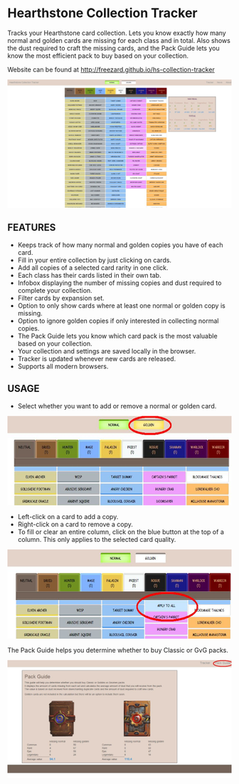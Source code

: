 # Hearthstone Collection Tracker
Tracks your Hearthstone card collection. Lets you know exactly how many normal and golden cards are missing for each class and in total. Also shows the dust required to craft the missing cards, and the Pack Guide lets you know the most efficient pack to buy based on your collection.

Website can be found at http://freezard.github.io/hs-collection-tracker

![Site overview](images/readme-1.jpg)

## FEATURES
- Keeps track of how many normal and golden copies you have of each card.
- Fill in your entire collection by just clicking on cards.
- Add all copies of a selected card rarity in one click.
- Each class has their cards listed in their own tab.
- Infobox displaying the number of missing copies and dust required to complete your collection.
- Filter cards by expansion set.
- Option to only show cards where at least one normal or golden copy is missing.
- Option to ignore golden copies if only interested in collecting normal copies.
- The Pack Guide lets you know which card pack is the most valuable based on your collection.
- Your collection and settings are saved locally in the browser.
- Tracker is updated whenever new cards are released.
- Supports all modern browsers.

## USAGE
- Select whether you want to add or remove a normal or golden card.

<img src="images/readme-2.jpg" alt="Selected card quality" width="600" height="200">
  
- Left-click on a card to add a copy.
- Right-click on a card to remove a copy.
- To fill or clear an entire column, click on the blue button at the top of a column. This only applies to the selected card quality.

<img src="images/readme-3.jpg" alt="Apply to the whole column" width="600" height="200">
  
The Pack Guide helps you determine whether to buy Classic or GvG packs.

  ![Pack Guide](images/readme-4.jpg)
